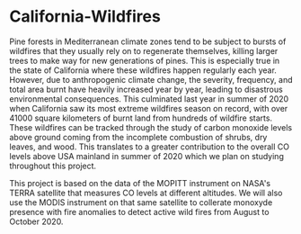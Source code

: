 # California-Wildfires
 Pine forests in Mediterranean climate zones tend to be subject to bursts of wildfires that they usually rely on to regenerate themselves, killing larger trees to make way for new generations of pines. This is especially true in the state of California where these wildfires happen regularly each year. However, due to anthropogenic climate change, the severity, frequency, and total area burnt have heavily increased year by year, leading to disastrous environmental consequences. This culminated last year in summer of 2020 when California saw its most extreme wildfires season on record, with over 41000 square kilometers of burnt land from hundreds of wildfire starts. These wildfires can be tracked through the study of carbon monoxide levels above ground coming from the incomplete combustion of shrubs, dry leaves, and wood. This translates to a greater contribution to the overall CO levels above USA mainland in summer of 2020 which we plan on studying throughout this project.
 
This project is based on the data of the MOPITT instrument on NASA's TERRA satellite that measures CO levels at different altitudes. We will also use the MODIS instrument on that same satellite to collerate monoxyde presence with fire anomalies to detect active wild fires from August to October 2020.
